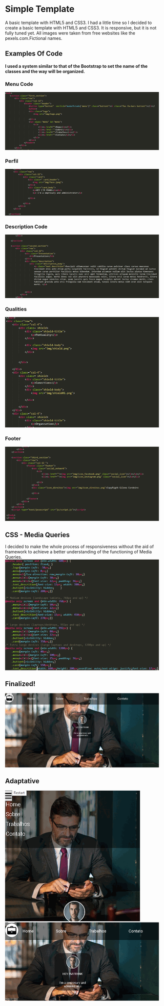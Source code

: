 # Simple Template
A basic template with HTML5 and CSS3.
I had a little time so I decided to create a basic template with HTML5 and CSS3. 
It is responsive, but it is not fully tuned yet. All images were taken from free websites like the pexels.com.Fictional names.
## Examples Of Code

#### I used a system similar to that of the Bootstrap to set the name of the classes and the way will be organized.

### Menu Code
![MENU](https://github.com/Gileno29/Template/blob/master/TemplateSimples/img/read.me/menu.PNG)



### Perfil
![PRESENTATION](https://github.com/Gileno29/Template/blob/master/TemplateSimples/img/read.me/identification.PNG)

### Description Code
![DESCRIPTION](https://github.com/Gileno29/Template/blob/master/TemplateSimples/img/read.me/description.PNG)

### Qualities
![QUALITIES](https://github.com/Gileno29/Template/blob/master/TemplateSimples/img/read.me/quality.PNG)

### Footer
![FOOTER](https://github.com/Gileno29/Template/blob/master/TemplateSimples/img/read.me/footer.PNG)

## CSS - Media Queries
I decided to make the whole process of responsiveness without the aid of framework to achieve a better understanding of the functioning of Media Queries.
![FOOTER](https://github.com/Gileno29/Template/blob/master/TemplateSimples/img/read.me/midiaqueries.PNG)

## Finalized!

![FOOTER](https://github.com/Gileno29/Template/blob/master/TemplateSimples/img/read.me/Giftemplate.gif)

## Adaptative

![FOOTER](https://github.com/Gileno29/Template/blob/master/TemplateSimples/img/read.me/adaptative.gif) ![FOOTER](https://github.com/Gileno29/Template/blob/master/TemplateSimples/img/read.me/adaptative2.gif)

